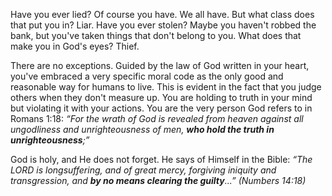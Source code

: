 Have you ever lied? Of course you have. We all have. But what class does that put you in? Liar. Have you ever stolen? Maybe you haven&apos;t robbed the bank, but you&apos;ve taken things that don&apos;t belong to you. What does that make you in God&apos;s eyes? Thief.

There are no exceptions. Guided by the law of God written in your heart, you've embraced a very specific moral code as the only good and reasonable way for humans to live. This is evident in the fact that you judge others when they don't measure up. You are holding to truth in your mind but violating it with your actions. You are the very person God refers to in Romans 1:18: *&ldquo;For the wrath of God is revealed from heaven against all ungodliness and unrighteousness of men, **who hold the truth in unrighteousness**;&rdquo;*

God is holy, and He does not forget. He says of Himself in the Bible: *&ldquo;The LORD is longsuffering, and of great mercy, forgiving iniquity and transgression, and **by no means clearing the guilty**...&rdquo; (Numbers 14:18)*

